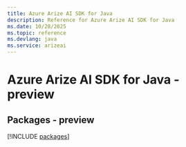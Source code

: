 ```yaml
---
title: Azure Arize AI SDK for Java
description: Reference for Azure Arize AI SDK for Java
ms.date: 10/28/2025
ms.topic: reference
ms.devlang: java
ms.service: arizeai
---
```

# Azure Arize AI SDK for Java - preview
## Packages - preview
[!INCLUDE [packages](arize-ai-index.md)]